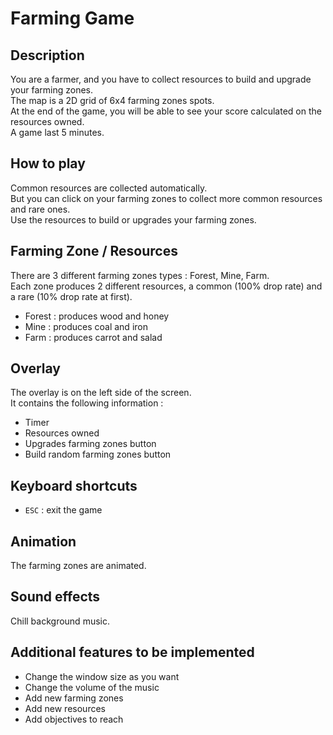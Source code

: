 # Farming Game

## Description
You are a farmer, and you have to collect resources to build and upgrade your farming zones.\
The map is a 2D grid of 6x4 farming zones spots.\
At the end of the game, you will be able to see your score calculated on the resources owned.\
A game last 5 minutes.

## How to play
Common resources are collected automatically.\
But you can click on your farming zones to collect more common resources and rare ones.\
Use the resources to build or upgrades your farming zones.

## Farming Zone / Resources
There are 3 different farming zones types : Forest, Mine, Farm.\
Each zone produces 2 different resources, a common (100% drop rate) and a rare (10% drop rate at first).
- Forest : produces wood and honey
- Mine : produces coal and iron
- Farm : produces carrot and salad

## Overlay
The overlay is on the left side of the screen.\
It contains the following information :
- Timer
- Resources owned
- Upgrades farming zones button
- Build random farming zones button

## Keyboard shortcuts
- `ESC` : exit the game

## Animation
The farming zones are animated.

## Sound effects
Chill background music.

## Additional features to be implemented
- Change the window size as you want
- Change the volume of the music
- Add new farming zones
- Add new resources
- Add objectives to reach